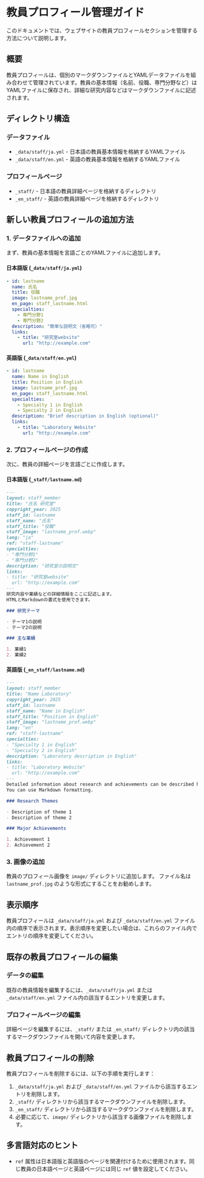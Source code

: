 # 教員プロフィール管理ガイド

このドキュメントでは、ウェブサイトの教員プロフィールセクションを管理する方法について説明します。

## 概要

教員プロフィールは、個別のマークダウンファイルとYAMLデータファイルを組み合わせて管理されています。教員の基本情報（名前、役職、専門分野など）はYAMLファイルに保存され、詳細な研究内容などはマークダウンファイルに記述されます。

## ディレクトリ構造

### データファイル
- `_data/staff/ja.yml` - 日本語の教員基本情報を格納するYAMLファイル
- `_data/staff/en.yml` - 英語の教員基本情報を格納するYAMLファイル

### プロフィールページ
- `_staff/` - 日本語の教員詳細ページを格納するディレクトリ
- `_en_staff/` - 英語の教員詳細ページを格納するディレクトリ

## 新しい教員プロフィールの追加方法

### 1. データファイルへの追加

まず、教員の基本情報を言語ごとのYAMLファイルに追加します。

#### 日本語版 (`_data/staff/ja.yml`)

```yaml
- id: lastname
  name: 氏名
  title: 役職
  image: lastname_prof.jpg
  en_page: staff_lastname.html
  specialties:
    - 専門分野1
    - 専門分野2
  description: "簡単な説明文（省略可）"
  links:
    - title: "研究室website"
      url: "http://example.com"
```

#### 英語版 (`_data/staff/en.yml`)

```yaml
- id: lastname
  name: Name in English
  title: Position in English
  image: lastname_prof.jpg
  en_page: staff_lastname.html
  specialties:
    - Specialty 1 in English
    - Specialty 2 in English
  description: "Brief description in English (optional)"
  links:
    - title: "Laboratory Website"
      url: "http://example.com"
```

### 2. プロフィールページの作成

次に、教員の詳細ページを言語ごとに作成します。

#### 日本語版 (`_staff/lastname.md`)

```markdown
---
layout: staff_member
title: "氏名 研究室"
copyright_year: 2025
staff_id: lastname
staff_name: "氏名"
staff_title: "役職"
staff_image: "lastname_prof.webp"
lang: "ja"
ref: "staff-lastname"
specialties:
- "専門分野1"
- "専門分野2"
description: "研究室の説明文"
links:
- title: "研究室website"
  url: "http://example.com"
---
研究内容や業績などの詳細情報をここに記述します。
HTMLとMarkdownの書式を使用できます。

### 研究テーマ

- テーマ1の説明
- テーマ2の説明

### 主な業績

1. 業績1
2. 業績2
```

#### 英語版 (`_en_staff/lastname.md`)

```markdown
---
layout: staff_member
title: "Name Laboratory"
copyright_year: 2025
staff_id: lastname
staff_name: "Name in English"
staff_title: "Position in English"
staff_image: "lastname_prof.webp"
lang: "en"
ref: "staff-lastname"
specialties:
- "Specialty 1 in English"
- "Specialty 2 in English"
description: "Laboratory description in English"
links:
- title: "Laboratory Website"
  url: "http://example.com"
---
Detailed information about research and achievements can be described here.
You can use Markdown formatting.

### Research Themes

- Description of theme 1
- Description of theme 2

### Major Achievements

1. Achievement 1
2. Achievement 2
```

### 3. 画像の追加

教員のプロフィール画像を `image/` ディレクトリに追加します。
ファイル名は `lastname_prof.jpg` のような形式にすることをお勧めします。

## 表示順序

教員プロフィールは `_data/staff/ja.yml` および `_data/staff/en.yml` ファイル内の順序で表示されます。表示順序を変更したい場合は、これらのファイル内でエントリの順序を変更してください。

## 既存の教員プロフィールの編集

### データの編集

既存の教員情報を編集するには、`_data/staff/ja.yml` または `_data/staff/en.yml` ファイル内の該当するエントリを変更します。

### プロフィールページの編集

詳細ページを編集するには、`_staff/` または `_en_staff/` ディレクトリ内の該当するマークダウンファイルを開いて内容を変更します。

## 教員プロフィールの削除

教員プロフィールを削除するには、以下の手順を実行します：

1. `_data/staff/ja.yml` および `_data/staff/en.yml` ファイルから該当するエントリを削除します。
2. `_staff/` ディレクトリから該当するマークダウンファイルを削除します。
3. `_en_staff/` ディレクトリから該当するマークダウンファイルを削除します。
4. 必要に応じて、`image/` ディレクトリから該当する画像ファイルを削除します。

## 多言語対応のヒント

- `ref` 属性は日本語版と英語版のページを関連付けるために使用されます。同じ教員の日本語ページと英語ページには同じ `ref` 値を設定してください。
